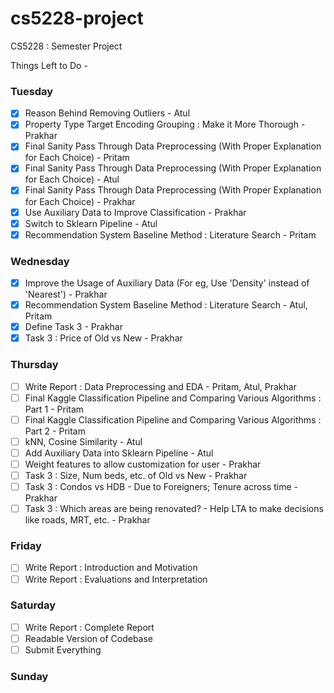 # cs5228-project
CS5228 : Semester Project

Things Left to Do -

### Tuesday
- [x] Reason Behind Removing Outliers - Atul
- [x] Property Type Target Encoding Grouping : Make it More Thorough - Prakhar
- [x] Final Sanity Pass Through Data Preprocessing (With Proper Explanation for Each Choice) - Pritam
- [x] Final Sanity Pass Through Data Preprocessing (With Proper Explanation for Each Choice) - Atul
- [x] Final Sanity Pass Through Data Preprocessing (With Proper Explanation for Each Choice) - Prakhar
- [x] Use Auxiliary Data to Improve Classification - Prakhar
- [x] Switch to Sklearn Pipeline - Atul
- [x] Recommendation System Baseline Method : Literature Search - Pritam

### Wednesday
- [x] Improve the Usage of Auxiliary Data (For eg, Use 'Density' instead of 'Nearest') - Prakhar
- [x] Recommendation System Baseline Method : Literature Search - Atul, Pritam
- [x] Define Task 3 - Prakhar
- [x] Task 3 : Price of Old vs New - Prakhar

### Thursday
- [ ] Write Report : Data Preprocessing and EDA - Pritam, Atul, Prakhar
- [ ] Final Kaggle Classification Pipeline and Comparing Various Algorithms : Part 1 - Pritam
- [ ] Final Kaggle Classification Pipeline and Comparing Various Algorithms : Part 2 - Pritam
- [ ] kNN, Cosine Similarity - Atul
- [ ] Add Auxiliary Data into Sklearn Pipeline - Atul
- [ ] Weight features to allow customization for user - Prakhar
- [ ] Task 3 : Size, Num beds, etc. of Old vs New - Prakhar
- [ ] Task 3 : Condos vs HDB - Due to Foreigners; Tenure across time - Prakhar
- [ ] Task 3 : Which areas are being renovated? - Help LTA to make decisions like roads, MRT, etc. - Prakhar

### Friday
- [ ] Write Report : Introduction and Motivation
- [ ] Write Report : Evaluations and Interpretation

### Saturday
- [ ] Write Report : Complete Report
- [ ] Readable Version of Codebase
- [ ] Submit Everything

### Sunday
